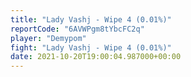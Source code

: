 ```yaml
---
title: "Lady Vashj - Wipe 4 (0.01%)"
reportCode: "6AVWPgm8tYbcFC2q"
player: "Demypom"
fight: "Lady Vashj - Wipe 4 (0.01%)"
date: 2021-10-20T19:00:04.987000+00:00
---
```

